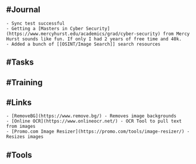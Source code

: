## #Journal
	- Sync test successful
	- Getting a [Masters in Cyber Security](https://www.mercyhurst.edu/academics/grad/cyber-security) from Mercy Hurst sounds like fun. If only I had 2 years of free time and 40k.
	- Added a bunch of [[OSINT/Image Search]] search resources
## #Tasks
## #Training
## #Links
	- [RemoveBG](https://www.remove.bg/) - Removes image backgrounds
	- [Online OCR](https://www.onlineocr.net/) - OCR Tool to pull text from images
	- [Promo.com Image Resizer](https://promo.com/tools/image-resizer/) - Resizes images
## #Tools